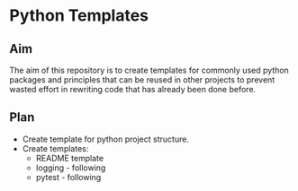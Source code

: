 # Python Templates

## Aim

The aim of this repository is to create templates for commonly used python packages and principles that can be reused in other projects to prevent wasted effort in rewriting code that has already been done before.

## Plan

* Create template for python project structure.
* Create templates:
    * README template
    * logging - following 
    * pytest - following
